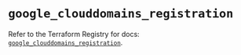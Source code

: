 # `google_clouddomains_registration`

Refer to the Terraform Registry for docs: [`google_clouddomains_registration`](https://registry.terraform.io/providers/hashicorp/google/5.20.0/docs/resources/clouddomains_registration).
